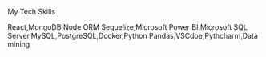 My Tech Skills




React,MongoDB,Node ORM Sequelize,Microsoft Power BI,Microsoft SQL Server,MySQL,PostgreSQL,Docker,Python Pandas,VSCdoe,Pythcharm,Data mining
